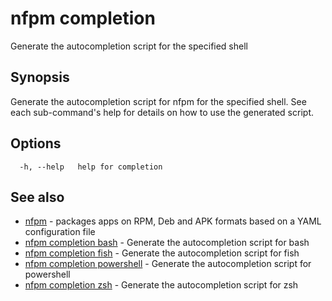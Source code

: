 # nfpm completion

Generate the autocompletion script for the specified shell

## Synopsis

Generate the autocompletion script for nfpm for the specified shell.
See each sub-command's help for details on how to use the generated script.


## Options

```
  -h, --help   help for completion
```

## See also

* [nfpm](/cmd/nfpm/)	 - packages apps on RPM, Deb and APK formats based on a YAML configuration file
* [nfpm completion bash](/cmd/nfpm_completion_bash/)	 - Generate the autocompletion script for bash
* [nfpm completion fish](/cmd/nfpm_completion_fish/)	 - Generate the autocompletion script for fish
* [nfpm completion powershell](/cmd/nfpm_completion_powershell/)	 - Generate the autocompletion script for powershell
* [nfpm completion zsh](/cmd/nfpm_completion_zsh/)	 - Generate the autocompletion script for zsh

